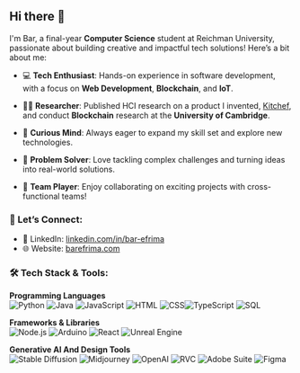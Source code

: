 ## Hi there 👋

I'm Bar, a final-year **Computer Science** student at Reichman University, passionate about building creative and impactful tech solutions! Here’s a bit about me:

- 💻 **Tech Enthusiast**: Hands-on experience in software development, with a focus on **Web Development**, **Blockchain**, and **IoT**.
- 🧑‍🔬 **Researcher**:  Published HCI research on a product I invented, [Kitchef](https://dl.acm.org/doi/10.1145/3613905.3650970), and conduct **Blockchain** research at the **University of Cambridge**.

- 🧠 **Curious Mind**: Always eager to expand my skill set and explore new technologies.
- 🎯 **Problem Solver**: Love tackling complex challenges and turning ideas into real-world solutions.
- 🤝 **Team Player**: Enjoy collaborating on exciting projects with cross-functional teams!

### 🔗 Let’s Connect:
- 💼 LinkedIn: [linkedin.com/in/bar-efrima](https://www.linkedin.com/in/bar-efrima)
- 🌐 Website: [barefrima.com](https://www.barefrima.com)

### 🛠️ Tech Stack & Tools:

**Programming Languages**  
![Python](https://img.shields.io/badge/-Python-3776AB?logo=python&logoColor=white&style=flat) ![Java](https://img.shields.io/badge/-Java-007396logo=java&logoColor=white&style=flat) ![JavaScript](https://img.shields.io/badge/-JavaScript-F7DF1E?logo=javascript&logoColor=black&style=flat)
![HTML](https://img.shields.io/badge/-HTML5-E34F26?logo=html5&logoColor=white&style=flat) ![CSS](https://img.shields.io/badge/-CSS3-1572B6?logo=css3&logoColor=white&style=flat)![TypeScript](https://img.shields.io/badge/-TypeScript-007ACC?logo=typescript&logoColor=white&style=flat)  ![SQL](https://img.shields.io/badge/-SQL-4479A1?logo=postgresql&logoColor=white&style=flat)  

**Frameworks & Libraries**  
![Node.js](https://img.shields.io/badge/-Node.js-339933?logo=nodedotjs&logoColor=white&style=flat)  ![Arduino](https://img.shields.io/badge/-Arduino-00979D?logo=arduino&logoColor=white&style=flat)  ![React](https://img.shields.io/badge/-React-61DAFB?logo=react&logoColor=black&style=flat)  ![Unreal Engine](https://img.shields.io/badge/-Unreal_Engine-0E1128?logo=unrealengine&logoColor=white&style=flat)  

**Generative AI And Design Tools**  
![Stable Diffusion](https://img.shields.io/badge/-Stable_Diffusion-8E24AA?logoColor=white&style=flat)  ![Midjourney](https://img.shields.io/badge/-Midjourney-0055FF?logoColor=white&style=flat)  ![OpenAI](https://img.shields.io/badge/-OpenAI-412991?logo=openai&logoColor=white&style=flat)  ![RVC](https://img.shields.io/badge/-RVC-009688?logoColor=white&style=flat)  ![Adobe Suite](https://img.shields.io/badge/-Adobe_Suite-FF0000?logo=adobe&logoColor=white&style=flat)  ![Figma](https://img.shields.io/badge/-Figma-F24E1E?logo=figma&logoColor=white&style=flat)

